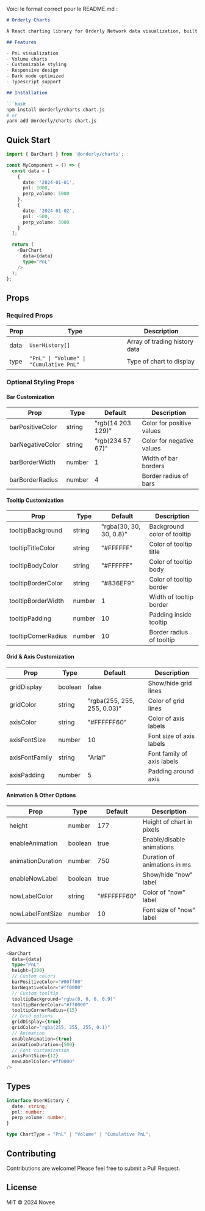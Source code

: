 Voici le format correct pour le README.md :

```markdown
# Orderly Charts

A React charting library for Orderly Network data visualization, built on top of Chart.js.

## Features

- PnL visualization
- Volume charts
- Customizable styling
- Responsive design
- Dark mode optimized
- Typescript support

## Installation

```bash
npm install @orderly/charts chart.js
# or
yarn add @orderly/charts chart.js
```

## Quick Start

```typescript
import { BarChart } from '@orderly/charts';

const MyComponent = () => {
  const data = [
    {
      date: '2024-01-01',
      pnl: 1000,
      perp_volume: 5000
    },
    {
      date: '2024-01-02',
      pnl: -500,
      perp_volume: 3000
    }
  ];

  return (
    <BarChart 
      data={data}
      type="PnL"
    />
  );
};
```

## Props

### Required Props

| Prop | Type | Description |
|------|------|-------------|
| data | `UserHistory[]` | Array of trading history data |
| type | `"PnL" \| "Volume" \| "Cumulative PnL"` | Type of chart to display |

### Optional Styling Props

#### Bar Customization
| Prop | Type | Default | Description |
|------|------|---------|-------------|
| barPositiveColor | string | "rgb(14 203 129)" | Color for positive values |
| barNegativeColor | string | "rgb(234 57 67)" | Color for negative values |
| barBorderWidth | number | 1 | Width of bar borders |
| barBorderRadius | number | 4 | Border radius of bars |

#### Tooltip Customization
| Prop | Type | Default | Description |
|------|------|---------|-------------|
| tooltipBackground | string | "rgba(30, 30, 30, 0.8)" | Background color of tooltip |
| tooltipTitleColor | string | "#FFFFFF" | Color of tooltip title |
| tooltipBodyColor | string | "#FFFFFF" | Color of tooltip body |
| tooltipBorderColor | string | "#836EF9" | Color of tooltip border |
| tooltipBorderWidth | number | 1 | Width of tooltip border |
| tooltipPadding | number | 10 | Padding inside tooltip |
| tooltipCornerRadius | number | 10 | Border radius of tooltip |

#### Grid & Axis Customization
| Prop | Type | Default | Description |
|------|------|---------|-------------|
| gridDisplay | boolean | false | Show/hide grid lines |
| gridColor | string | "rgba(255, 255, 255, 0.03)" | Color of grid lines |
| axisColor | string | "#FFFFFF60" | Color of axis labels |
| axisFontSize | number | 10 | Font size of axis labels |
| axisFontFamily | string | "Arial" | Font family of axis labels |
| axisPadding | number | 5 | Padding around axis |

#### Animation & Other Options
| Prop | Type | Default | Description |
|------|------|---------|-------------|
| height | number | 177 | Height of chart in pixels |
| enableAnimation | boolean | true | Enable/disable animations |
| animationDuration | number | 750 | Duration of animations in ms |
| enableNowLabel | boolean | true | Show/hide "now" label |
| nowLabelColor | string | "#FFFFFF60" | Color of "now" label |
| nowLabelFontSize | number | 10 | Font size of "now" label |

## Advanced Usage

```typescript
<BarChart 
  data={data}
  type="PnL"
  height={200}
  // Custom colors
  barPositiveColor="#00ff00"
  barNegativeColor="#ff0000"
  // Custom tooltip
  tooltipBackground="rgba(0, 0, 0, 0.9)"
  tooltipBorderColor="#ff0000"
  tooltipCornerRadius={15}
  // Grid options
  gridDisplay={true}
  gridColor="rgba(255, 255, 255, 0.1)"
  // Animation
  enableAnimation={true}
  animationDuration={500}
  // Font customization
  axisFontSize={12}
  nowLabelColor="#ff0000"
/>
```

## Types

```typescript
interface UserHistory {
  date: string;
  pnl: number;
  perp_volume: number;
}

type ChartType = "PnL" | "Volume" | "Cumulative PnL";
```

## Contributing

Contributions are welcome! Please feel free to submit a Pull Request.

## License

MIT © 2024 Novee
